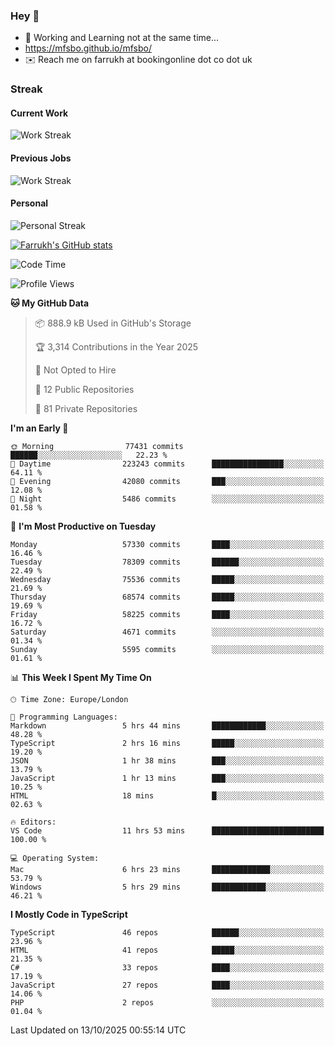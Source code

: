 ### Hey 👋

- 🏃 Working and Learning not at the same time...
- https://mfsbo.github.io/mfsbo/
- ✉️ Reach me on farrukh at bookingonline dot co dot uk

### Streak
#### Current Work
![Work Streak](https://streak-stats.demolab.com/?user=mfsbo)
#### Previous Jobs
![Work Streak](https://streak-stats.demolab.com/?user=farrukhcw)
#### Personal
![Personal Streak](https://streak-stats.demolab.com/?user=farrukhsubhani)

[![Farrukh's GitHub stats](https://github-readme-stats.vercel.app/api?username=mfsbo&hide=stars&count_private=true)](https://github.com/mfsbo/)

<!--START_SECTION:waka-->
![Code Time](http://img.shields.io/badge/Code%20Time-1%2C075%20hrs%2033%20mins-blue)

![Profile Views](http://img.shields.io/badge/Profile%20Views-45-blue)

**🐱 My GitHub Data** 

> 📦 888.9 kB Used in GitHub's Storage 
 > 
> 🏆 3,314 Contributions in the Year 2025
 > 
> 🚫 Not Opted to Hire
 > 
> 📜 12 Public Repositories 
 > 
> 🔑 81 Private Repositories 
 > 
**I'm an Early 🐤** 

```text
🌞 Morning                77431 commits       ██████░░░░░░░░░░░░░░░░░░░   22.23 % 
🌆 Daytime                223243 commits      ████████████████░░░░░░░░░   64.11 % 
🌃 Evening                42080 commits       ███░░░░░░░░░░░░░░░░░░░░░░   12.08 % 
🌙 Night                  5486 commits        ░░░░░░░░░░░░░░░░░░░░░░░░░   01.58 % 
```
📅 **I'm Most Productive on Tuesday** 

```text
Monday                   57330 commits       ████░░░░░░░░░░░░░░░░░░░░░   16.46 % 
Tuesday                  78309 commits       ██████░░░░░░░░░░░░░░░░░░░   22.49 % 
Wednesday                75536 commits       █████░░░░░░░░░░░░░░░░░░░░   21.69 % 
Thursday                 68574 commits       █████░░░░░░░░░░░░░░░░░░░░   19.69 % 
Friday                   58225 commits       ████░░░░░░░░░░░░░░░░░░░░░   16.72 % 
Saturday                 4671 commits        ░░░░░░░░░░░░░░░░░░░░░░░░░   01.34 % 
Sunday                   5595 commits        ░░░░░░░░░░░░░░░░░░░░░░░░░   01.61 % 
```


📊 **This Week I Spent My Time On** 

```text
🕑︎ Time Zone: Europe/London

💬 Programming Languages: 
Markdown                 5 hrs 44 mins       ████████████░░░░░░░░░░░░░   48.28 % 
TypeScript               2 hrs 16 mins       █████░░░░░░░░░░░░░░░░░░░░   19.20 % 
JSON                     1 hr 38 mins        ███░░░░░░░░░░░░░░░░░░░░░░   13.79 % 
JavaScript               1 hr 13 mins        ███░░░░░░░░░░░░░░░░░░░░░░   10.25 % 
HTML                     18 mins             █░░░░░░░░░░░░░░░░░░░░░░░░   02.63 % 

🔥 Editors: 
VS Code                  11 hrs 53 mins      █████████████████████████   100.00 % 

💻 Operating System: 
Mac                      6 hrs 23 mins       █████████████░░░░░░░░░░░░   53.79 % 
Windows                  5 hrs 29 mins       ████████████░░░░░░░░░░░░░   46.21 % 
```

**I Mostly Code in TypeScript** 

```text
TypeScript               46 repos            ██████░░░░░░░░░░░░░░░░░░░   23.96 % 
HTML                     41 repos            █████░░░░░░░░░░░░░░░░░░░░   21.35 % 
C#                       33 repos            ████░░░░░░░░░░░░░░░░░░░░░   17.19 % 
JavaScript               27 repos            ████░░░░░░░░░░░░░░░░░░░░░   14.06 % 
PHP                      2 repos             ░░░░░░░░░░░░░░░░░░░░░░░░░   01.04 % 
```




 Last Updated on 13/10/2025 00:55:14 UTC
<!--END_SECTION:waka-->
<!--
**mfsbo/mfsbo** is a ✨ _special_ ✨ repository because its `README.md` (this file) appears on your GitHub profile.

Here are some ideas to get you started:

- 🔭 I’m currently working on ...
- 🌱 I’m currently learning ...
- 👯 I’m looking to collaborate on ...
- 🤔 I’m looking for help with ...
- 💬 Ask me about ...
- 📫 How to reach me: ...
- 😄 Pronouns: ...
- ⚡ Fun fact: ...
-->
